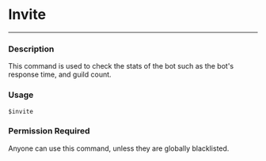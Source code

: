 # Invite
---
### Description
This command is used to check the stats of the bot such as the bot's response time, and guild count.
### Usage
```
$invite
```

### Permission Required
Anyone can use this command, unless they are globally blacklisted.

